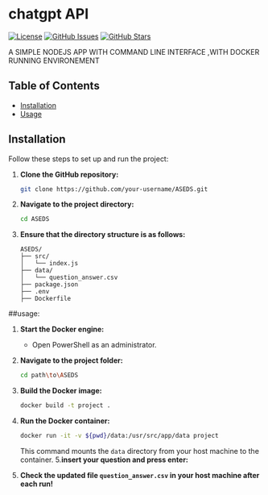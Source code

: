 # chatgpt API

[![License](https://img.shields.io/badge/license-MIT-blue.svg)](LICENSE)
[![GitHub Issues](https://img.shields.io/github/issues/your-username/your-repo.svg)](https://github.com/your-username/your-repo/issues)
[![GitHub Stars](https://img.shields.io/github/stars/your-username/your-repo.svg)](https://github.com/your-username/your-repo/stargazers)

A SIMPLE NODEJS APP WITH COMMAND LINE INTERFACE ,WITH DOCKER RUNNING ENVIRONEMENT

## Table of Contents

- [Installation](#installation)
- [Usage](#usage)

## Installation

Follow these steps to set up and run the project:

1. **Clone the GitHub repository:**

    ```bash
    git clone https://github.com/your-username/ASEDS.git
    ```

2. **Navigate to the project directory:**

    ```bash
    cd ASEDS
    ```

3. **Ensure that the directory structure is as follows:**

    ```
    ASEDS/
    ├── src/
    │   └── index.js
    ├── data/
    │   └── question_answer.csv
    ├── package.json
    ├── .env
    ├── Dockerfile
    ```
##usage:
1. **Start the Docker engine:**

    - Open PowerShell as an administrator.

2. **Navigate to the project folder:**

    ```bash
    cd path\to\ASEDS
    ```

3. **Build the Docker image:**

    ```bash
    docker build -t project .
    ```

4. **Run the Docker container:**

    ```bash
    docker run -it -v ${pwd}/data:/usr/src/app/data project
    ```

    This command mounts the `data` directory from your host machine to the container.
5.**insert your question and press enter:**
6. **Check the updated file `question_answer.csv` in your host machine after each run!**




